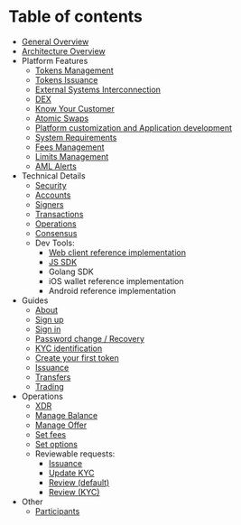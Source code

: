 # Table of contents

* [General Overview](README.md)
* [Architecture Overview](architecture.md)
* Platform Features
    * [Tokens Management](features/tokens_management.md)
    * [Tokens Issuance](features/tokens_issuance.md)
    * [External Systems Interconnection](features/exsys_connection.md)
    * [DEX](features/dex.md)
    * [Know Your Customer](features/kyc.md)
    * [Atomic Swaps](features/atomic_swaps.md)
    * [Platform customization and Application development](features/customization.md)
    * [System Requirements](features/sys_requirements.md)
    * [Fees Management](coming_soon.md)
    * [Limits Management](coming_soon.md)
    * [AML Alerts](features/aml_alerts.md)
* Technical Details
    * [Security](tech/security.md)
    * [Accounts](tech/accounts.md)
    * [Signers](tech/signers.md)
    * [Transactions](coming_soon.md)
    * [Operations](coming_soon.md)
    * [Consensus](coming_soon.md)
    * Dev Tools:
        * [Web client reference implementation](https://github.com/tokend/client-scaffold)
        * [JS SDK](https://github.com/tokend/js-sdk)
        * Golang SDK
        * iOS wallet reference implementation
        * Android reference implementation
* Guides
    * [About](guides/about.md)
    * [Sign up](guides/sign_up.md)
    * [Sign in](guides/sign_in.md)
    * [Password change / Recovery](guides/password_change_recovery.md)
    * [KYC identification](guides/kyc.md)
    * [Create your first token](guides/create_token.md)
    * [Issuance](guides/issuance.md)
    * [Transfers](guides/transfer.md)
    * [Trading](guides/trading.md)
* Operations
    * [XDR](operations/xdr_enums.md)
    * [Manage Balance](operations/manage_balance.md)
    * [Manage Offer](operations/manage_offer.md)
    * [Set fees](operations/set_fees.md)
    * [Set options](operations/set_options.md)
    * Reviewable requests:
        * [Issuance](operations/requests/create_issuance.md)
        * [Update KYC](operations/requests/update_kyc.md)
        * [Review (default)](operations/requests/review.md)
        * [Review (KYC)](operations/requests/review_kyc.md)
* Other
    * [Participants](other/participants.md)
